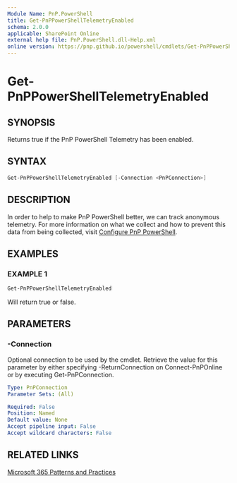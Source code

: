 ```yaml
---
Module Name: PnP.PowerShell
title: Get-PnPPowerShellTelemetryEnabled
schema: 2.0.0
applicable: SharePoint Online
external help file: PnP.PowerShell.dll-Help.xml
online version: https://pnp.github.io/powershell/cmdlets/Get-PnPPowerShellTelemetryEnabled.html
---
```

 
# Get-PnPPowerShellTelemetryEnabled

## SYNOPSIS
Returns true if the PnP PowerShell Telemetry has been enabled.

## SYNTAX

```powershell
Get-PnPPowerShellTelemetryEnabled [-Connection <PnPConnection>] 
```

## DESCRIPTION
In order to help to make PnP PowerShell better, we can track anonymous telemetry. For more information on what we collect and how to prevent this data from being collected, visit [Configure PnP PowerShell](https://pnp.github.io/powershell/articles/configuration.html).

## EXAMPLES

### EXAMPLE 1
```powershell
Get-PnPPowerShellTelemetryEnabled
```

Will return true or false.

## PARAMETERS

### -Connection
Optional connection to be used by the cmdlet. Retrieve the value for this parameter by either specifying -ReturnConnection on Connect-PnPOnline or by executing Get-PnPConnection.

```yaml
Type: PnPConnection
Parameter Sets: (All)

Required: False
Position: Named
Default value: None
Accept pipeline input: False
Accept wildcard characters: False
```

## RELATED LINKS

[Microsoft 365 Patterns and Practices](https://aka.ms/m365pnp)


